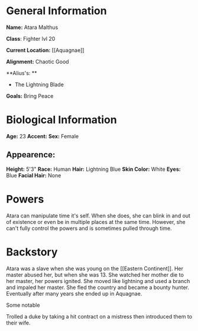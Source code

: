 # General Information
**Name:** Atara Malthus

**Class**: Fighter lvl 20

**Current Location:** [[Aquagnae]]

**Alignment:** Chaotic Good

**Alius's: **
- The Lightning Blade

**Goals:** Bring Peace

# Biological Information
**Age:** 23
**Accent:**
**Sex:** Female

## Appearence:
**Height:** 5'3"
**Race:** Human	
**Hair:** Lightning Blue
**Skin Color:** White
**Eyes:** Blue
**Facial Hair:** None

# Powers
Atara can manipulate time it's self. When she does, she can blink in and out of existence or even be in multiple places at the same time. However, she can't fully control the powers and is sometimes pulled through time.



# Backstory
Atara was a slave when she was young on the [[Eastern Continent]]. Her master abused her, but when she was 13. She watched her mother die to her master, her powers ignited. She moved like lightning and used a branch and impaled her master. She fled the country and became a bounty hunter. Eventually after many years she ended up in Aquagnae.

Some notable 

Trolled a duke by taking a hit contract on a mistress then introduced them to their wife.








 

			

